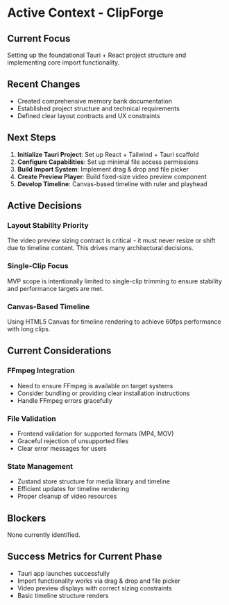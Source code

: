 # Active Context - ClipForge

## Current Focus
Setting up the foundational Tauri + React project structure and implementing core import functionality.

## Recent Changes
- Created comprehensive memory bank documentation
- Established project structure and technical requirements
- Defined clear layout contracts and UX constraints

## Next Steps
1. **Initialize Tauri Project**: Set up React + Tailwind + Tauri scaffold
2. **Configure Capabilities**: Set up minimal file access permissions
3. **Build Import System**: Implement drag & drop and file picker
4. **Create Preview Player**: Build fixed-size video preview component
5. **Develop Timeline**: Canvas-based timeline with ruler and playhead

## Active Decisions

### Layout Stability Priority
The video preview sizing contract is critical - it must never resize or shift due to timeline content. This drives many architectural decisions.

### Single-Clip Focus
MVP scope is intentionally limited to single-clip trimming to ensure stability and performance targets are met.

### Canvas-Based Timeline
Using HTML5 Canvas for timeline rendering to achieve 60fps performance with long clips.

## Current Considerations

### FFmpeg Integration
- Need to ensure FFmpeg is available on target systems
- Consider bundling or providing clear installation instructions
- Handle FFmpeg errors gracefully

### File Validation
- Frontend validation for supported formats (MP4, MOV)
- Graceful rejection of unsupported files
- Clear error messages for users

### State Management
- Zustand store structure for media library and timeline
- Efficient updates for timeline rendering
- Proper cleanup of video resources

## Blockers
None currently identified.

## Success Metrics for Current Phase
- Tauri app launches successfully
- Import functionality works via drag & drop and file picker
- Video preview displays with correct sizing constraints
- Basic timeline structure renders

